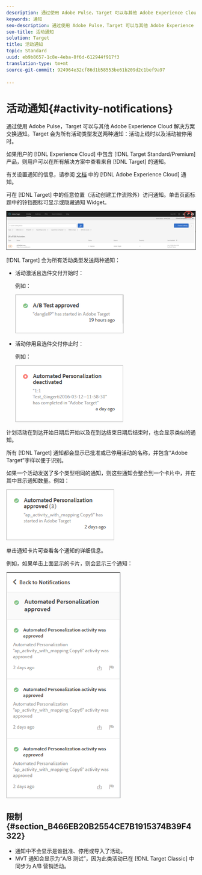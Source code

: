 ```yaml
---
description: 通过使用 Adobe Pulse，Target 可以与其他 Adobe Experience Cloud 解决方案交换通知。Target 会为所有活动类型发送两种通知：活动上线时以及活动被停用时。
keywords: 通知
seo-description: 通过使用 Adobe Pulse，Target 可以与其他 Adobe Experience Cloud 解决方案交换通知。Target 会为所有活动类型发送两种通知：活动上线时以及活动被停用时。
seo-title: 活动通知
solution: Target
title: 活动通知
topic: Standard
uuid: eb9b8657-1c8e-4eba-8f6d-612944f917f3
translation-type: tm+mt
source-git-commit: 924964e32cf86d1b58553be61b209d2c1bef9a97

---
```



# 活动通知{#activity-notifications}

通过使用 Adobe Pulse，Target 可以与其他 Adobe Experience Cloud 解决方案交换通知。Target 会为所有活动类型发送两种通知：活动上线时以及活动被停用时。

如果用户的 [!DNL Experience Cloud] 中包含 [!DNL Target Standard/Premium] 产品，则用户可以在所有解决方案中查看来自 [!DNL Target] 的通知。

有关设置通知的信息，请参阅 [文档](https://marketing.adobe.com/resources/help/en_US/mcloud/notifications.html) 中的 [!DNL Adobe Experience Cloud] 通知。

可在 [!DNL Target] 中的任意位置（活动创建工作流除外）访问通知。单击页面标题中的铃铛图标可显示或隐藏通知 Widget。

![通知图标](assets/notifications-shell.png)

[!DNL Target] 会为所有活动类型发送两种通知：

* 活动激活且选件交付开始时：

   例如：

   ![](assets/notif_app.png)

* 活动停用且选件交付停止时：

   例如：

   ![](assets/notif-deact.png)

计划活动在到达开始日期后开始以及在到达结束日期后结束时，也会显示类似的通知。

所有 [!DNL Target] 通知都会显示已批准或已停用活动的名称，并包含“Adobe Target”字样以便于识别。

如果一个活动发送了多个类型相同的通知，则这些通知会整合到一个卡片中，并在其中显示通知数量。例如：

![](assets/notif-multi.png)

单击通知卡片可查看各个通知的详细信息。

例如，如果单击上面显示的卡片，则会显示三个通知：

![](assets/notif-multi-open.png)

## 限制 {#section_B466EB20B2554CE7B1915374B39F4322}

* 通知中不会显示是谁批准、停用或导入了活动。
* MVT 通知会显示为“A/B 测试”，因为此类活动已在 [!DNL Target Classic] 中同步为 A/B 营销活动。

